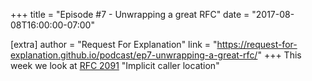 +++
title = "Episode #7 - Unwrapping a great RFC"
date = "2017-08-08T16:00:00-07:00"

[extra]
author = "Request For Explanation"
link = "https://request-for-explanation.github.io/podcast/ep7-unwrapping-a-great-rfc/"
+++
This week we look at <a href="https://github.com/rust-lang/rfcs/pull/2091">RFC 2091</a> "Implicit caller location"